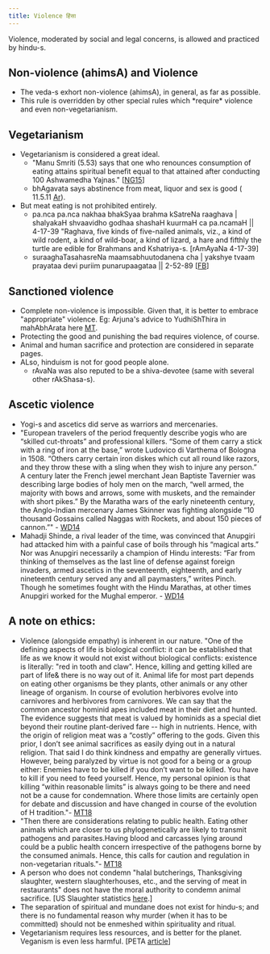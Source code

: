 ```yaml
---
title: Violence हिंसा
---
```

  

Violence, moderated by social and legal concerns, is allowed and practiced by hindu-s.

## Non-violence (ahimsA) and Violence

- The veda-s exhort non-violence (ahimsA), in general, as far as possible.
- This rule is overridden by other special rules which \*require\* violence and even non-vegetarianism.

## Vegetarianism
- Vegetarianism is considered a great ideal.
    - "Manu Smriti (5.53) says that one who renounces consumption of eating attains spiritual benefit equal to that attained after conducting 100 Ashwamedha Yajnas." \[[NG15](http://www.newsgram.com/beef-controversy-yajna-madhuparka-and-the-use-of-beef/)\]
    - bhAgavata says abstinence from meat, liquor and sex is good ( 11.5.11 [Ar](https://archive.org/stream/SrimadBhagavatamCanto11withMultipleSanskritCommentaries/sb_canto_11#page/n235/mode/2up)).
- But meat eating is not prohibited entirely.
    - pa.nca pa.nca nakhaa bhakSyaa brahma kSatreNa raaghava | shalyakaH shvaavidho godhaa shashaH kuurmaH ca pa.ncamaH || 4-17-39 "Raghava, five kinds of five-nailed animals, viz., a kind of wild rodent, a kind of wild-boar, a kind of lizard, a hare and fifthly the turtle are edible for Brahmans and Kshatriya-s. \[rAmAyaNa 4-17-39\]
    - suraaghaTasahasreNa maamsabhuutodanena cha | yakshye tvaam prayataa devi puriim punarupaagataa || 2-52-89 \[[FB](https://www.facebook.com/aditi.banerjee.3576/posts/10153393613443878?comment_id=10153394483698878&reply_comment_id=10153395312833878&notif_t=mentions_comment)\]
    
## Sanctioned violence
- Complete non-violence is impossible. Given that, it is better to embrace "appropriate" violence. Eg: Arjuna's advice to YudhiShThira in mahAbhArata here [MT](https://manasataramgini.wordpress.com/2013/03/05/the-lesson-of-arjuna/).
- Protecting the good and punishing the bad requires violence, of course.
- Animal and human sacrifice and protection are considered in separate pages.    
- ALso, hinduism is not for good people alone.
  - rAvaNa was also reputed to be a shiva-devotee (same with several other rAkShasa-s).
    

## Ascetic violence
- Yogi-s and ascetics did serve as warriors and mercenaries.
- "European travelers of the period frequently describe yogis who are “skilled cut-throats” and professional killers. “Some of them carry a stick with a ring of iron at the base,” wrote Ludovico di Varthema of Bologna in 1508. “Others carry certain iron diskes which cut all round like razors, and they throw these with a sling when they wish to injure any person.” A century later the French jewel merchant Jean Baptiste Tavernier was describing large bodies of holy men on the march, “well armed, the majority with bows and arrows, some with muskets, and the remainder with short pikes.” By the Maratha wars of the early nineteenth century, the Anglo-Indian mercenary James Skinner was fighting alongside “10 thousand Gossains called Naggas with Rockets, and about 150 pieces of cannon.”" - [WD14](http://www.nybooks.com/articles/archives/2014/mar/06/under-spell-yoga/)
- Mahadji Shinde, a rival leader of the time, was convinced that Anupgiri had attacked him with a painful case of boils through his “magical arts.” Nor was Anupgiri necessarily a champion of Hindu interests: “Far from thinking of themselves as the last line of defense against foreign invaders, armed ascetics in the seventeenth, eighteenth, and early nineteenth century served any and all paymasters,” writes Pinch. Though he sometimes fought with the Hindu Marathas, at other times Anupgiri worked for the Mughal emperor. - [WD14](http://www.nybooks.com/articles/archives/2014/mar/06/under-spell-yoga/)


## A note on ethics:
- Violence (alongside empathy) is inherent in our nature. "One of the defining aspects of life is biological conflict: it can be established that life as we know it would not exist without biological conflicts: existence is literally: "red in tooth and claw". Hence, killing and getting killed are part of life& there is no way out of it. Animal life for most part depends on eating other organisms be they plants, other animals or any other lineage of organism. In course of evolution herbivores evolve into carnivores and herbivores from carnivores. We can say that the common ancestor hominid apes included meat in their diet and hunted. The evidence suggests that meat is valued by hominids as a special diet beyond their routine plant-derived fare -- high in nutrients. Hence, with the origin of religion meat was a “costly” offering to the gods. Given this prior, I don’t see animal sacrifices as easily dying out in a natural religion. That said I do think kindness and empathy are generally virtues. However, being paralyzed by virtue is not good for a being or a group either: Enemies have to be killed if you don’t want to be killed. You have to kill if you need to feed yourself. Hence, my personal opinion is that killing “within reasonable limits” is always going to be there and need not be a cause for condemnation. Where those limits are certainly open for debate and discussion and have changed in course of the evolution of H tradition."- [MT18](https://twitter.com/blog_supplement/status/1052040637531467776)
- "Then there are considerations relating to public health. Eating other animals which are closer to us phylogenetically are likely to transmit pathogens and parasites.Having blood and carcasses lying around could be a public health concern irrespective of the pathogens borne by the consumed animals. Hence, this calls for caution and regulation in non-vegetarian rituals."- [MT18](https://twitter.com/blog_supplement/status/1052040637531467776)
- A person who does not condemn "halal butcherings, Thanksgiving slaughter, western slaughterhouses, etc., and the serving of meat in restaurants" does not have the moral authority to condemn animal sacrifice. \[US Slaughter statistics [here](http://www.humanesociety.org/news/resources/research/stats_slaughter_totals.html).\]
- The separation of spiritual and mundane does not exist for hindu-s; and there is no fundamental reason why murder (when it has to be committed) should not be enmeshed within spirituality and ritual.
- Vegetarianism requires less resources, and is better for the planet. Veganism is even less harmful. \[PETA [article](http://www.peta.org/issues/animals-used-for-food/meat-wastes-natural-resources/)\]

